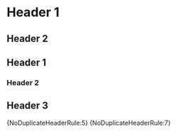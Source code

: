 # Header 1

## Header 2

## Header 1

### Header 2

## Header 3

{NoDuplicateHeaderRule:5} {NoDuplicateHeaderRule:7}